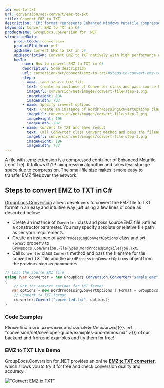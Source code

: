 ```yaml
---
id: emz-to-txt
url: conversion/net/convert/emz-to-txt
title: Convert EMZ to TXT
description: "EMZ format represents Enhanced Windows Metafile Compressed with .emz extension. Learn how to convert EMZ to TXT file programmatically in C# language using GroupDocs.Conversion for .NET library."
keywords: Convert EMZ to TXT in C#
productName: GroupDocs.Conversion for .NET
structuredData:
    productCode: conversion
    productPlatform: net
    appName: Convert EMZ to TXT in C#
    appDescription: Convert EMZ to TXT natively with high performance using C# language and server side GroupDocs.Conversion for .NET APIs, without the use of any software like Microsoft or Open Office.
    howTo:
        name: How to convert EMZ to TXT in C# 
        description: Some description
        url: conversion/net/convert/emz-to-txt/#steps-to-convert-emz-to-txt-in-c
        steps:
        - name: Load source EMZ file 
          text: Create an instance of Converter class and pass source EMZ file path as a constructor parameter. You may specify absolute or relative file path as per your requirements. 
          imageUrl: conversion/net/images/convert-file-step-1.png
          imageHeight: 196
          imageWidth: 737
        - name: Specify convert options 
          text: Create an instance of WordProcessingConvertOptions class.
          imageUrl: conversion/net/images/convert-file-step-2.png
          imageHeight: 196
          imageWidth: 737
        - name: Convert to TXT and save result 
          text: Call Converter class Convert method and pass the filename for the converted HTML file and the WordProcessingConvertOptions object from the previous step as parameters.
          imageUrl: conversion/net/images/convert-file-step-3.png
          imageHeight: 196
          imageWidth: 737
---
```


A file with .emz extension is a compressed container of Enhanced Metafile (.emf file). It follows GZIP compression algorithm and takes less storage space due to compression. The small file size makes it more easy to transfer EMZ files over the network.

## Steps to convert EMZ to TXT in C#

[GroupDocs.Conversion](https://products.groupdocs.com/conversion/net) allows developers to convert the EMZ file to TXT format in an easy and intuitive way just using a few lines of code as described below:

* Create an instance of `Converter` class and pass source EMZ file path as a constructor parameter. You may specify absolute or relative file path as per your requirements. 
* Create an instance of `WordProcessingConvertOptions` class and set `Format` property to `GroupDocs.Conversion.FileTypes.WordProcessingFileType.Txt`.
* Call `Converter` class `Convert` method and pass the filename for the converted TXT file and the `WordProcessingConvertOptions` object from the previous step as parameters.

```csharp
// Load the source EMZ file
using (var converter = new GroupDocs.Conversion.Converter("sample.emz"))
{
    // Set the convert options for TXT format
   var options = new WordProcessingConvertOptions { Format = GroupDocs.Conversion.FileTypes.WordProcessingFileType.Txt };
    // Convert to TXT format
    converter.Convert("converted.txt", options);
}
```

### Code Examples

Please find more [use-cases and complete C# sources]({{< ref "conversion/net/developer-guide/examples-and-demos.md" >}}) of our backend and frontend examples and try them for free!

### EMZ to TXT Live Demo

GroupDocs.Conversion for .NET provides an online [**EMZ to TXT converter**](https://products.groupdocs.app/conversion/emz-to-txt), which allows you to try it for free and check conversion quality and accuracy.

[!["Convert EMZ to TXT"](conversion/net/images/convert-to-txt/convert-emz-to-txt.png)](https://products.groupdocs.app/conversion/emz-to-txt)